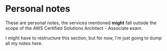 # Personal notes

These are personal notes, the services mentioned **might** fall outside the scope of the AWS Certified Solutions Architect - Associate exam.


I might have to restructure this section, but for now, I'm just going to dump all my notes here.
